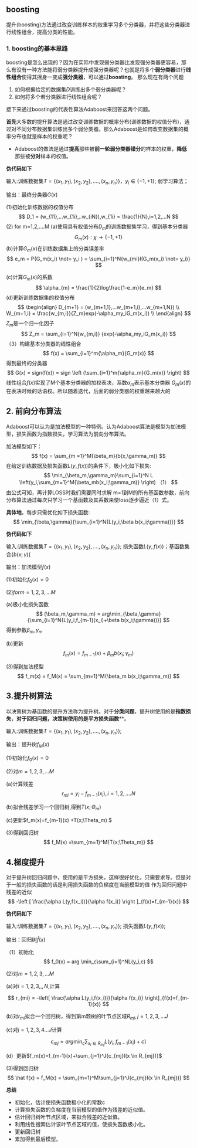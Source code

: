##  boosting
提升(boosting)方法通过改变训练样本的权重学习多个分类器，并将这些分类器进行线性组合，提高分类的性能。 

###  1. boosting的基本思路
boosting是怎么出现的？因为在实际中发现弱分类器比发现强分类器更容易，那么有没有一种方法能将弱分类器提升成强分类器呢？也就是将多个**弱分类器**进行**线性组合**使得其摇身一变成**强分类器**，可以通过**boosting**。
那么现在有两个问题

1.  如何根据给定的数据集$D$训练出多个弱分类器呢？
2. 如何将多个若分类器进行线性组合呢？

接下来通过boosting的代表性算法Adaboost来回答这两个问题。

**首先**大多数的提升算法是通过改变训练数据的概率分布(训练数据的权值分布)，通过对不同分布数据集训练出多个弱分类器。那么Adaboost是如何改变数据集的概率分布也就是样本的权重呢？

- Adaboost的做法是通过**提高**那些被**前一轮弱分类器错分**的样本的权重，**降低**那些被**分对**样本的权值。

**伪代码如下**
      

  输入:训练数据集$T= \lbrace{(x_1,y_1),(x_2,y_2),....,(x_n,y_n) \rbrace}，y_i \in \lbrace{-1,+1\rbrace}$; 弱学习算法；

  
  输出：最终分类器$G(x)$
  
  (1)初始化训练数据的权值分布
$$
D_1 = (w_{11},...w_{1i},..w_{iN}),w_{1i} = \frac{1}{N},i=1,2,...N
$$
(2) for m=1,2,....M
(a)使用具有权值分布$D_m$的训练数据集学习，得到基本分类器
$$
G_m(x): \chi \to \lbrace{-1,+1 \rbrace}
$$
(b)计算$G_m(x)$在训练数据集上的分类误差率
$$
e_m = P(G_m(x_i) \not= y_i ) = \sum_{i=1}^N{w_{mi}I(G_m(x_i) \not= y_i)}
$$

(c)计算$G_m(x)$的系数
$$
\alpha_{m} = \frac{1}{2}log\frac{1-e_m}{e_m}
$$
(d)更新训练数据集的权值分布
$$
\begin{align}
D_{m+1} = (w_{m+1,1},...w_{m+1,i},...w_{m+1,N}) \\
W_{m+1,i} = \frac{w_{m,i}}{Z_m}exp(-\alpha_my_iG_m(x_i)) \\
\end{align}
$$
$Z_m$是一个归一化因子
$$
Z_m = \sum_{i=1}^N{w_{m,i}} {exp(-\alpha_my_iG_m(x_i)}
$$
（3）构建基本分类器的线性组合
$$
f(x) = \sum_{i=1}^m{\alpha_m}{G_m(x)}
$$
得到最终的分类器
$$
G(x) = sign(f(x)) = sign \left (\sum_{i=1}^m{\alpha_m}{G_m(x)} \right)
$$
线性组合$f(x)$实现了M个基本分类器的加权表决，系数$\alpha_m$表示基本分类器 $G_m(x)$的在表决时候的话语权。所以随着迭代，后面的弱分类器的权重越来越大的



## 2. 前向分布算法
Adaboost可以认为是加法模型的一种特例。认为Adaboost算法是模型为加法模型，损失函数为指数损失，学习算法为前向分布算法。

加法模型如下：
$$
f(x) = \sum_{m =1}^M{\beta_m}{b(x,\gamma_m)}
$$
在给定训练数据及损失函数$L(y,f(x))$的条件下，极小化如下损失:
$$
\min_{\beta_m,\gamma_m}\sum_{i=1}^N L \left(y_i,\sum_{m=1}^M{\beta_mb(x_i;\gamma_m)} \right)           （1）
$$
由公式可知，再计算LOSS时我们需要同时求解 m=1到M的所有基函数参数，前向分布算法通过每次只学习一个基函数及其系数来使loss逐步逼近（1）式。

**具体地**，每步只需优化如下损失函数:
$$
\min_{\beta,\gamma}{\sum_{i=1}^N{L(y_i,\beta b(x_i;\gamma))}}
$$

**伪代码如下**
      
  输入:训练数据集$T= \lbrace{(x_1,y_1),(x_2,y_2),....,(x_n,y_n) \rbrace}$; 损失函数$L(y,f(x))$；基函数集合$\lbrace{b(x;\gamma) \lbrace}$
  
  输出：加法模型$f(x)$

(1)初始化$f_0(x)=0$

(2)$for  m =1,2,3,...M$

(a)极小化损失函数
$$
(\beta_m,\gamma_m) = arg\min_{\beta,\gamma}{\sum_{i=1}^N{L(y_i,f_{m-1}(x_i)+\beta b(x_i;\gamma))}}
$$
得到参数$\beta_m,\gamma_m$

(b)更新
$$
f_m(x) = f_{m-1}(x)+\beta_m b(x_i;\gamma_m)
$$

(3)得到加法模型
$$
f_m(x) = f_M(x) = \sum_{m=1}^M{\beta_m b(x_i;\gamma_m)}
$$

## 3.提升树算法

以决策树为基函数的提升方法称为提升树。对于**分类问题**，提升树使用的是**指数损失**，**对于回归问题，决策树使用的是平方损失函数****。

  输入:训练数据集$T= \lbrace{(x_1,y_1),(x_2,y_2),....,(x_n,y_n) \rbrace}$;
  
  输出：提升树$f_M(x)$

(1)初始化$f_0(x)=0$

(2)对$m=1,2,3,...M$

(a)计算残差
$$
r_{mi} = y_i - f_{m-1}(x_i),i=1,2,....N
$$

(b)拟合残差学习一个回归树,得到$T(x;\Theta_m)$

(c)更新$f_m(x)=f_{m-1}(x) +T(x;\Theta_m) $

(3)得到回归树
$$
f_M(x) =\sum_{m=1}^M{T(x;\Theta_m)}
$$

## 4.梯度提升

对于提升树回归问题中，使用的是平方损失，这样很好优化，只需要求导。但是对于一般的损失函数的话是利用损失函数的负梯度在当前模型的值 作为回归问题中残差的近似
$$
-\left [ \frac{\alpha L(y,f(x_i))}{\alpha f(x_i)} \right ]_{f(x)=f_{m-1}(x)} 
$$

**伪代码如下**

  输入:训练数据集$T= \lbrace{(x_1,y_1),(x_2,y_2),....,(x_n,y_n) \rbrace}$; 损失函数$L(y,f(x))$;
  
  输出：回归树$\hat f(x)$

（1）初始化
$$
f_0(x) = arg \min_c\sum_{i=1}^NL(y_i,c)
$$

(2)对$m=1,2,3,...M$

(a)对$i=1,2,3,,,N$,计算

$$
r_{mi} = -\left[ \frac{\alpha L(y_i,f(x_i))}{\alpha f(x_i)} \right]_{f(x)=f_{m-1}(x)} 
$$

(b)对$r_{mi}$拟合一个回归树，得到第m颗树的叶节点区域$R_{mj},j=1,2,3,...J$

(c)对$j=1,2,3,4...J$计算

$$
c_{mj} = arg \min_c\sum_{x_i \in R_{mj} }L(y_i,f_{m-1}(x_i)+c)
$$

(d）更新$f_m(x)=f_{m-1}(x)+\sum_{j=1}^J{c_{mj}I(x \in R_{mj})}$

(3)得到回归树
$$
\hat f(x) = f_M(x) = \sum_{m=1}^M\sum_{j=1}^J{c_{mj}I(x \in R_{mj})}
$$

**总结**

- 初始化，估计使损失函数极小化的常数c
- 计算损失函数的负梯度在当前模型的值作为残差的近似值。
- 估计回归树叶节点区域，来拟合残差的近似值。
- 利用线性搜索估计该叶节点区域的值，使损失函数极小化。
- 更新回归树
- 累加得到最后模型。

